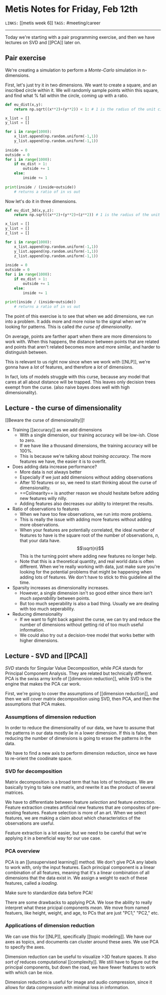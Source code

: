 # Metis Notes for Friday, Feb 12th
`LINKS:` [[metis week 6]]
`TAGS:` #meeting/career

---
Today we're starting with a pair programming exercise, and then we have lectures on SVD and [[PCA]] later on. 

## Pair exercise
We're creating a simulation to perform a *Monte-Carlo* simulation in n-dimensions.

First, let's just try it in two dimensions. We want to create a square, and an inscribed circle within it. We will randomly sample points within this square, and find what % fall within the circle, coming up with a ratio.
 
```python
def eu_dist(x,y):
	return np.sqrt((x**2)+(y**2)) < 1: # 1 is the radius of the unit circle

x_list = []
y_list = []

for i in range(1000):
	x_list.append(np.random.uniform(-1,1))
	y_list.append(np.random.uniform(-1,1))
	
inside = 0
outside = 0
for i in range(1000):
	if eu_dist > 1:
		outside += 1	
	else:
		inside += 1
		
print(inside / (inside+outside))
	# returns a ratio of in vs out
```

Now let's do it in three dimensions.
```python
def eu_dist_3d(x,y,z):
	return np.sqrt((x**2)+(y**2)+(z**2)) # 1 is the radius of the unit circle

x_list = []
y_list = []
z_list = []

for i in range(1000):
	x_list.append(np.random.uniform(-1,1))
	y_list.append(np.random.uniform(-1,1))
	z_list.append(np.random.uniform(-1,1))
	
inside = 0
outside = 0
for i in range(1000):
	if eu_dist > 1:
		outside += 1	
	else:
		inside += 1
		
print(inside / (inside+outside))
	# returns a ratio of in vs out
```

The point of this exercise is to see that when we add dimensions, we run into a problem. It adds more and more noise to the signal when we're looking for patterns. This is called *the curse of dimensionality*.

On average, points are farther apart when there are more dimensions to work with. When this happens, the distance between points that are related and points that aren't related becomes more and more similar, and harder to distinguish between. 

This is relevant to us right now since when we work with [[NLP]], we're gonna have a *lot* of features, and therefore a *lot* of dimensions.  

In fact, lots of models struggle with this curse, because any model that cares at all about distance will be trapped. This leaves only decision trees exempt from the curse. (also naive bayes does well with high dimensionality). 

## Lecture - the curse of dimensionality
[[Beware the curse of dimensionality]]!
- Training [[accuracy]] as we add dimensions
	- With a single dimension, our training accuracy will be low-ish. Close to zero. 
	- If we have like a thousand dimensions, the training accuracy will be 100%. 
	- This is because we're talking about *training accuracy*. The more features we have, the easier it is to overfit. 
- Does adding data increase performance?
	- More data is not always better
	- Especially if we just add dimensions without adding observations
	- After 10 features or so, we need to start thinking about the curse of dimensionality. 
	- ==Colinearity== is another reason we should hesitate before adding new features willy nilly. 
	- Adding features also decreases our ability to interpret the results. 
- Ratio of observations to features
	- When we have too few observations, we run into more problems. 
	- This is really the issue with adding more features without adding more observations. 
	- When your features are potentially correlated, the ideal number of features to have is the square root of the number of observations, *n*, that your data have. $$\sqrt{n}$$This is the turning point where adding new features no longer help.
	- Note that this is a theoretical quantity, and real world data is often different. When we're really working with data, just make sure you're looking for the potential problems that might be happening when adding lots of features. We don't have to stick to this guideline all the time. 
- Sparsity increases as dimensionality increases. 
	- However, a single dimension isn't so good either since there isn't much *seperability* between points. 
	- But too much seperability is also a bad thing. Usually we are dealing with too much seperability. 
- Reducing dimensionality
	- If we want to fight back against the curse, we can try and reduce the number of dimensions without getting rid of too much useful information. 
	- We could also try out a decision-tree model that works better with higher dimensions. 

## Lecture - SVD and [[PCA]]
*SVD* stands for Singular Value Decomposition, while *PCA* stands for Principal Component Analysis. They are related but technically different. PCA is the swiss army knife of [[dimension reduction]], while SVD is the engine that makes the PCA car work.

First, we're going to cover the assumptions of [[dimension reduction]], and then we will cover matrix decomposition using SVD, then PCA, and then the assumptions that PCA makes.

### Assumptions of dimension reduction
In order to reduce the dimensionality of our data, we have to assume that the patterns in our data mostly lie in a lower dimension. If this is false, then reducing the number of dimensions is going to erase the patterns in the data. 

We have to find a new axis to perform dimension reduction, since we have to re-orient the coodinate space.

### SVD for decomposition
Matrix decomposition is a broad term that has lots of techniques. We are basically trying to take one matrix, and rewrite it as the product of several matrices. 

We have to differentiate between feature *selection* and feature *extraction*. Feature extraction creates artificial new features that are composites of pre-existing features. Feature selection is more of an art. When we select features, we are making a claim about which characteristics of the observations are useful. 

Feature extraction is a lot easier, but we need to be careful that we're applying it in a beneficial way for our use case. 

### PCA overview
PCA is an [[unsupervised learning]] method. We don't give PCA any labels to work with, only the input features. Each principal component is a linear combination of all features, meaning that it's a linear combination of all dimensions that the data exist in. We assign a weight to each of these features, called a *loading.* 

Make sure to standardize data before PCA!

There are some drawbacks to applying PCA. We lose the ability to really interpret what these pricipal components *mean.* We move from named featuers, like height, weight, and age, to PCs that are just "PC1," "PC2," etc.

### Applications of dimension reduction
We can use this for [[NLP]], specifically [[topic modeling]]. We have our axes as topics, and documents can cluster around these axes. We use PCA to specify the axes. 

Dimension reduction can be useful to visualize >3D feature spaces. It also *sort of* reduces computational [[complexity]]. We still have to figure out the principal components, but down the road, we have fewer features to work with which can be nice.

Dimension reduction is useful for image and audio compression, since it allows for data compression with minimal loss in information. 
